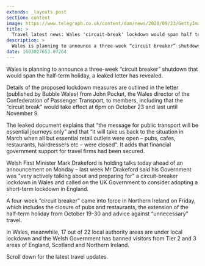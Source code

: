 ```yaml
--- 
extends: _layouts.post 
section: content 
image: https://www.telegraph.co.uk/content/dam/news/2020/09/23/GettyImages-563118473_trans_NvBQzQNjv4BqrWYeUU_H0zBKyvljOo6zlpPHkRvugymKLtqq96r_VP8.jpg?impolicy=logo-overlay 
title: > 
  Travel latest news: Wales 'circuit-break' lockdown would span half term, leaked letter reveals 
description: > 
  Wales is planning to announce a three-week “circuit breaker” shutdown that would span the half-term holiday, a leaked letter has revealed.It adds that financial government support for travel firms had been secured.A four-week “circuit breaker” came into force in Northern Ireland on Friday, which includes the closure of pubs and restaurants, the extension of the half-term holiday from October 19-30 and advice against “unnecessary” travel.In Wales, meanwhile, 17 out of 22 local authority areas are under local lockdown and the Welsh Government has banned visitors from Tier 2 and 3 areas of England, Scotland and Northern Ireland.Scroll down for the latest travel updates. 
date: 1603027653.07264 
--- 
```

Wales is planning to announce a three-week “circuit breaker” shutdown that would span the half-term holiday, a leaked letter has revealed.

Details of the proposed lockdown measures are outlined in the letter (published by Bubble Wales) from John Pocket, the Wales director of the Confederation of Passenger Transport, to members, including that the “circuit break” would take effect at 6pm on October 23 and last until November 9.

The leaked document explains that “the message for public transport will be essential journeys only” and that “it will take us back to the situation in March when all but essential retail outlets were open – pubs, cafes, restaurants, hairdressers etc – were closed". It adds that financial government support for travel firms had been secured.

Welsh First Minister Mark Drakeford is holding talks today ahead of an announcement on Monday – last week Mr Drakeford said his Government was "very actively talking about and preparing for" a circuit-breaker lockdown in Wales and called on the UK Government to consider adopting a short-term lockdown in England.

A four-week “circuit breaker” came into force in Northern Ireland on Friday, which includes the closure of pubs and restaurants, the extension of the half-term holiday from October 19-30 and advice against “unnecessary” travel.

In Wales, meanwhile, 17 out of 22 local authority areas are under local lockdown and the Welsh Government has banned visitors from Tier 2 and 3 areas of England, Scotland and Northern Ireland.

Scroll down for the latest travel updates.